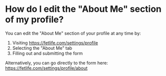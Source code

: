 # How do I edit the "About Me" section of my profile?

You can edit the "About Me" section of your profile at any time by:

1. Visiting https://fetlife.com/settings/profile
2. Selecting the "About Me" tab
3. Filling out and submitting the form

Alternatively, you can go directly to the form here: https://fetlife.com/settings/profile/about
